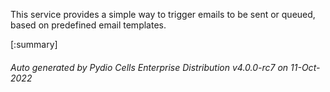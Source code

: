 






This service provides a simple way to trigger emails to be sent or queued, based on predefined email templates.

[:summary]

###### Auto generated by Pydio Cells Enterprise Distribution v4.0.0-rc7 on 11-Oct-2022
